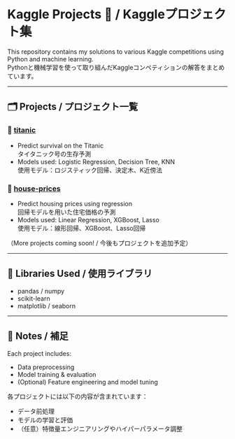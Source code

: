 # Kaggle Projects 🚀 / Kaggleプロジェクト集

This repository contains my solutions to various Kaggle competitions using Python and machine learning.  
Pythonと機械学習を使って取り組んだKaggleコンペティションの解答をまとめています。

---

## 🗂 Projects / プロジェクト一覧

### 🔹 [titanic](./titanic/)
- Predict survival on the Titanic  
  タイタニック号の生存予測
- Models used: Logistic Regression, Decision Tree, KNN  
  使用モデル：ロジスティック回帰、決定木、K近傍法

### 🔹 [house-prices](./house-prices/)
- Predict housing prices using regression  
  回帰モデルを用いた住宅価格の予測
- Models used: Linear Regression, XGBoost, Lasso  
  使用モデル：線形回帰、XGBoost、Lasso回帰

（More projects coming soon! / 今後もプロジェクトを追加予定）

---

## 📌 Libraries Used / 使用ライブラリ

- pandas / numpy  
- scikit-learn  
- matplotlib / seaborn  

---

## 📎 Notes / 補足

Each project includes:
- Data preprocessing  
- Model training & evaluation  
- (Optional) Feature engineering and model tuning  

各プロジェクトには以下の内容が含まれています：
- データ前処理  
- モデルの学習と評価  
- （任意）特徴量エンジニアリングやハイパーパラメータ調整
